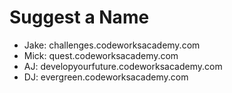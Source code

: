 # Suggest a Name

- Jake: challenges.codeworksacademy.com
- Mick: quest.codeworksacademy.com
- AJ: developyourfuture.codeworksacademy.com
- DJ: evergreen.codeworksacademy.com
